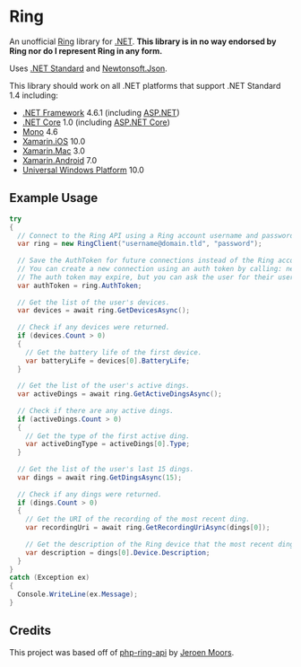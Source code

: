 # Ring
An unofficial [Ring](https://ring.com) library for [.NET](https://www.microsoft.com/net). **This library is in no way endorsed by Ring nor do I represent Ring in any form.**

Uses [.NET Standard](https://github.com/dotnet/standard) and [Newtonsoft.Json](https://github.com/JamesNK/Newtonsoft.Json).

This library should work on all .NET platforms that support .NET Standard 1.4 including:

* [.NET Framework](https://github.com/microsoft/dotnet) 4.6.1 (including [ASP.NET](https://www.asp.net))
* [.NET Core](https://github.com/dotnet/core) 1.0 (including [ASP.NET Core](https://github.com/aspnet/Home))
* [Mono](https://github.com/mono/mono) 4.6
* [Xamarin.iOS](https://github.com/xamarin/xamarin-macios) 10.0
* [Xamarin.Mac](https://github.com/xamarin/xamarin-macios) 3.0
* [Xamarin.Android](https://github.com/xamarin/xamarin-android) 7.0
* [Universal Windows Platform](https://docs.microsoft.com/en-us/windows/uwp/index) 10.0

## Example Usage

```csharp
try
{
  // Connect to the Ring API using a Ring account username and password.
  var ring = new RingClient("username@domain.tld", "password");
  
  // Save the AuthToken for future connections instead of the Ring account username and password.
  // You can create a new connection using an auth token by calling: new RingClient(authToken)
  // The auth token may expire, but you can ask the user for their username and password at that point.
  var authToken = ring.AuthToken;
  
  // Get the list of the user's devices.
  var devices = await ring.GetDevicesAsync();
  
  // Check if any devices were returned.
  if (devices.Count > 0)
  {
    // Get the battery life of the first device.
    var batteryLife = devices[0].BatteryLife;
  }
  
  // Get the list of the user's active dings.
  var activeDings = await ring.GetActiveDingsAsync();
  
  // Check if there are any active dings.
  if (activeDings.Count > 0)
  {
    // Get the type of the first active ding.
    var activeDingType = activeDings[0].Type;
  }
  
  // Get the list of the user's last 15 dings.
  var dings = await ring.GetDingsAsync(15);
  
  // Check if any dings were returned.
  if (dings.Count > 0)
  {
    // Get the URI of the recording of the most recent ding.
    var recordingUri = await ring.GetRecordingUriAsync(dings[0]);
    
    // Get the description of the Ring device that the most recent ding occurred from.
    var description = dings[0].Device.Description;
  }
}
catch (Exception ex)
{
  Console.WriteLine(ex.Message);
}
```

## Credits
This project was based off of [php-ring-api](https://github.com/jeroenmoors/php-ring-api) by [Jeroen Moors](https://github.com/jeroenmoors).
